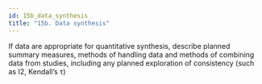 ```yaml
---
id: 15b_data_synthesis
title: "15b. Data synthesis"
---
```

If data are appropriate for quantitative synthesis, describe planned summary measures, methods of handling data and methods of combining data from studies, including any planned exploration of consistency (such as I2, Kendall’s τ)